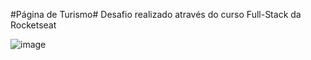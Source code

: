 #Página de Turismo#
Desafio realizado através do curso Full-Stack da Rocketseat

![image](https://github.com/user-attachments/assets/79f83ae9-a892-4531-a881-0117b73acb05)
